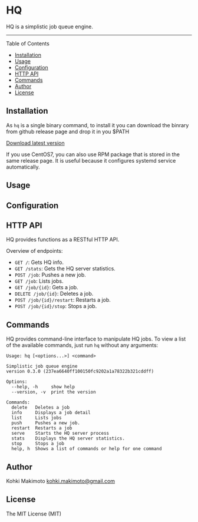 # HQ

HQ is a simplistic job queue engine.

----


Table of Contents

  - [Installation](#installation)
  - [Usage](#usage)
  - [Configuration](#configuration)
  - [HTTP API](#http-api)
  - [Commands](#commands)
  - [Author](#author)
  - [License](#license)


## Installation

As `hq` is a single binary command, to install it you can download the binrary from github release page and drop it in you $PATH

[Download latest version](https://github.com/kohkimakimoto/hq/releases/latest)

If you use CentOS7, you can also use RPM package that is stored in the same release page. It is useful because it configures systemd service automatically.

## Usage

## Configuration

## HTTP API

HQ provides functions as a RESTful HTTP API.

Overview of endpoints:

* `GET /`: Gets HQ info.
* `GET /stats`: Gets the HQ server statistics.
* `POST /job`: Pushes a new job.
* `GET /job`: Lists jobs.
* `GET /job/{id}`: Gets a job.
* `DELETE /job/{id}`: Deletes a job.
* `POST /job/{id}/restart`: Restarts a job.
* `POST /job/{id}/stop`: Stops a job.

## Commands

HQ provides command-line interface to manipulate HQ jobs. To view a list of the available commands, just run `hq` without any arguments:

```
Usage: hq [<options...>] <command>

Simplistic job queue engine
version 0.3.0 (237ea6640ff100150fc9202a1a78322b321cddff)

Options:
  --help, -h     show help
  --version, -v  print the version
  
Commands:
  delete   Deletes a job
  info     Displays a job detail
  list     Lists jobs
  push     Pushes a new job.
  restart  Restarts a job
  serve    Starts the HQ server process
  stats    Displays the HQ server statistics.
  stop     Stops a job
  help, h  Shows a list of commands or help for one command
```

## Author

Kohki Makimoto <kohki.makimoto@gmail.com>

## License

The MIT License (MIT)
